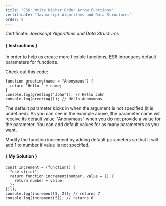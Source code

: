 ```yaml
---
title: "ES6: Write Higher Order Arrow Functions"
certificate: "Javascript Algorithms and Data Structures"
order: 0
---
```

Certificate: *Javascript Algorithms and Data Structures*

#### { Instructions }
In order to help us create more flexible functions, ES6 introduces default parameters for functions.

Check out this code:

```
function greeting(name = "Anonymous") {
  return "Hello " + name;
}
console.log(greeting("John")); // Hello John
console.log(greeting()); // Hello Anonymous
```
The default parameter kicks in when the argument is not specified (it is undefined). As you can see in the example above, the parameter name will receive its default value "Anonymous" when you do not provide a value for the parameter. You can add default values for as many parameters as you want.


Modify the function increment by adding default parameters so that it will add 1 to number if value is not specified.

#### { My Solution }
```
const increment = (function() {
  "use strict";
  return function increment(number, value = 1) {
    return number + value;
  };
})();
console.log(increment(5, 2)); // returns 7
console.log(increment(5)); // returns 6
```